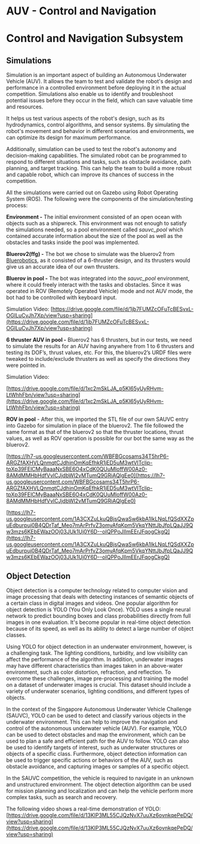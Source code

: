 # AUV - Control and Navigation

# Control and Navigation Subsystem

## Simulations

Simulation is an important aspect of building an Autonomous Underwater Vehicle (AUV). It allows the team to test and validate the robot's design and performance in a controlled environment before deploying it in the actual competition. Simulations also enable us to identify and troubleshoot potential issues before they occur in the field, which can save valuable time and resources.

It helps us test various aspects of the robot's design, such as its hydrodynamics, control algorithms, and sensor systems. By simulating the robot's movement and behavior in different scenarios and environments, we can optimize its design for maximum performance.

Additionally, simulation can be used to test the robot's autonomy and decision-making capabilities. The simulated robot can be programmed to respond to different situations and tasks, such as obstacle avoidance, path planning, and target tracking. This can help the team to build a more robust and capable robot, which can improve its chances of success in the competition.

All the simulations were carried out on Gazebo using Robot Operating System (ROS). The following were the components of the simulation/testing process:

**Environment -** The initial environment consisted of an open ocean with objects such as a shipwreck. This environment was not enough to satisfy the simulations needed, so a pool environment called *sauvc_pool* which contained accurate information about the size of the pool as well as the obstacles and tasks inside the pool was implemented.

**Bluerov2(ffg) -** The bot we chose to simulate was the bluerov2 from [Bluerobotics](https://bluerobotics.com/), as it consisted of a 6-thruster design, and its thrusters would give us an accurate idea of our own thrusters.

**Bluerov in pool -** The bot was integrated into the *sauvc_pool* environment, where it could freely interact with the tasks and obstacles. Since it was operated in ROV (Remotely Operated Vehicle) mode and not AUV mode, the bot had to be controlled with keyboard input.

Simulation Video: [https://drive.google.com/file/d/1jb7FUMZcOFuTcBESvxL-OGILuCvJh7Xp/view?usp=sharing](https://drive.google.com/file/d/1jb7FUMZcOFuTcBESvxL-OGILuCvJh7Xp/view?usp=sharing)

**6 thruster AUV in pool -** Bluerov2 has 6 thrusters, but in our tests, we need to simulate the results for an AUV having anywhere from 1 to 6 thrusters and testing its DOF’s, thrust values, etc. For this, the bluerov2’s URDF files were tweaked to include/exclude thrusters as well as specify the directions they were pointed in.

Simulation Video:

[https://drive.google.com/file/d/1xc2mSkLJA_p5KI65yUyRHvm-LtWhhFbn/view?usp=sharing](https://drive.google.com/file/d/1xc2mSkLJA_p5KI65yUyRHvm-LtWhhFbn/view?usp=sharing)

**ROV in pool** - After this, we imported the STL file of our own SAUVC entry into Gazebo for simulation in place of the bluerov2. The file followed the same format as that of the bluerov2 so that the thruster locations, thrust values, as well as ROV operation is possible for our bot the same way as the bluerov2.

[https://lh7-us.googleusercontent.com/WBFBGcosams34T5hrP6-ARGZfAXHVLQnmqtCJdhinOmKqEfhkR1jED5uM3wtVITclip-tpXp39FElCMyBaaaNxSBE6O4xCdK0QUuMIoffW00Az0-8AMdMMHbHdfVvlCJjdbWI2vMTumQ9GRiAQlgEe0](https://lh7-us.googleusercontent.com/WBFBGcosams34T5hrP6-ARGZfAXHVLQnmqtCJdhinOmKqEfhkR1jED5uM3wtVITclip-tpXp39FElCMyBaaaNxSBE6O4xCdK0QUuMIoffW00Az0-8AMdMMHbHdfVvlCJjdbWI2vMTumQ9GRiAQlgEe0)

[https://lh7-us.googleusercontent.com/1A3CXZuLkuQBjsQwaSw6kbA1lkLNqLfQSdXXZpuEdburpuj0B4QDrTaf_Meo7mArPrfvZ3omyAfqKpm5VkqYNttJbJfpLQaJJ9Qw3mzs6KEbEWazOOj03JUk1Uj0Y6D--oIQPPoJIlmEErJFqogCkgQ](https://lh7-us.googleusercontent.com/1A3CXZuLkuQBjsQwaSw6kbA1lkLNqLfQSdXXZpuEdburpuj0B4QDrTaf_Meo7mArPrfvZ3omyAfqKpm5VkqYNttJbJfpLQaJJ9Qw3mzs6KEbEWazOOj03JUk1Uj0Y6D--oIQPPoJIlmEErJFqogCkgQ)

## Object Detection

Object detection is a computer technology related to computer vision and image processing that deals with detecting instances of semantic objects of a certain class in digital images and videos. One popular algorithm for object detection is YOLO (You Only Look Once). YOLO uses a single neural network to predict bounding boxes and class probabilities directly from full images in one evaluation. It's become popular in real-time object detection because of its speed, as well as its ability to detect a large number of object classes.

Using YOLO for object detection in an underwater environment, however, is a challenging task. The lighting conditions, turbidity, and low visibility can affect the performance of the algorithm. In addition, underwater images may have different characteristics than images taken in an above-water environment, such as color distortion, refraction, and reflection. To overcome these challenges, image pre-processing and training the model on a dataset of underwater images is crucial. This dataset should include a variety of underwater scenarios, lighting conditions, and different types of objects.

In the context of the Singapore Autonomous Underwater Vehicle Challenge (SAUVC), YOLO can be used to detect and classify various objects in the underwater environment. This can help to improve the navigation and control of the autonomous underwater vehicle (AUV). For example, YOLO can be used to detect obstacles and map the environment, which can be used to plan a safe and efficient path for the AUV to follow. YOLO can also be used to identify targets of interest, such as underwater structures or objects of a specific class. Furthermore, object detection information can be used to trigger specific actions or behaviors of the AUV, such as obstacle avoidance, and capturing images or samples of a specific object.

In the SAUVC competition, the vehicle is required to navigate in an unknown and unstructured environment. The object detection algorithm can be used for mission planning and localization and can help the vehicle perform more complex tasks, such as search and recovery.

The following video shows a real-time demonstration of YOLO: [https://drive.google.com/file/d/13KlP3ML55CJQzNvX7uuXz6ovnkqePeDQ/view?usp=sharing](https://drive.google.com/file/d/13KlP3ML55CJQzNvX7uuXz6ovnkqePeDQ/view?usp=sharing)